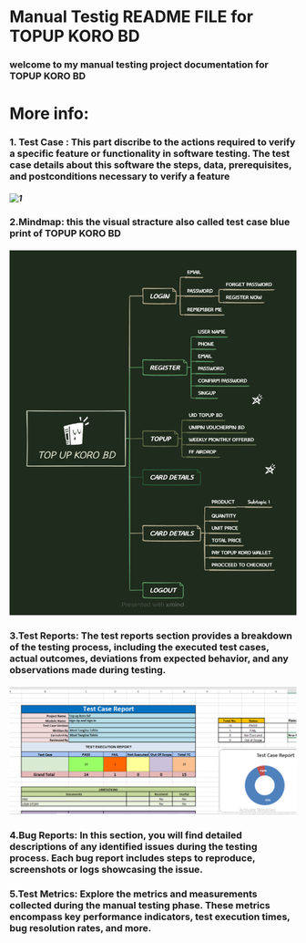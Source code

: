 # Manual Testig README FILE for TOPUP KORO BD 

###  welcome to my manual testing project documentation for  TOPUP KORO BD 
# More info:

### 1. Test Case : This part discribe to the actions required to verify a specific feature or functionality in software testing. The test case details about this software the steps, data, prerequisites, and postconditions necessary to verify a feature
##### ![1]()

### 2.Mindmap: this the visual stracture also called test case blue print of  TOPUP KORO BD 
##### ![1](https://github.com/tangina22/-manual-testing-project/blob/master/TOP%20UP%20KORO%20BD.png)

### 3.Test Reports: The test reports section provides a breakdown of the testing process, including the executed test cases, actual outcomes, deviations from expected behavior, and any observations made during testing.
##### ![1](https://github.com/tangina22/-manual-testing-project/blob/master/report.PNG)

### 4.Bug Reports: In this section, you will find detailed descriptions of any identified issues during the testing process. Each bug report includes steps to reproduce, screenshots or logs showcasing the issue.


### 5.Test Metrics: Explore the metrics and measurements collected during the manual testing phase. These metrics encompass key performance indicators, test execution times, bug resolution rates, and more.


